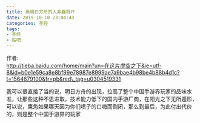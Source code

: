 ```yaml
---
title: 黑明日方舟的人非蠢既坏
date: 2019-10-10 23:04:43
categories: 圣经
tags:
- 圣经
- 贴吧
---
```


作者:  
http://tieba.baidu.com/home/main?un=在这片虚空之下&ie=utf-8&id=b0e1e59ca8e8bf99e78987e8999ae7a9bae4b98be4b88b4d1c?t=1564679100&fr=pb&red\_tag=u0304519331

我可以很直接了当的说，明日方舟的出现，拉高了整个中国手游界玩家的品味水准，让那些这种不思进取，技术能力低下的国内手游厂商，在阳光之下无所遁形，可以说，鹰角如果哪天因为你们喷子的口嗨而倒闭，那么到最后，为此付出代价的，则是整个中国手游界的玩家
